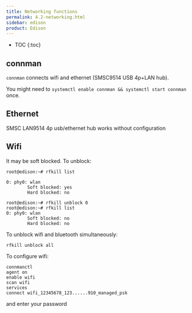 ```yaml
---
title: Networking functions
permalink: 4.2-networking.html
sidebar: edison
product: Edison
---
```

* TOC
{:toc}

## connman

`connman` connects wifi and ethernet (SMSC9514 USB 4p+LAN hub). 

You might need to `systemctl enable connman && systemctl start connman` once.

## Ethernet
SMSC LAN9514 4p usb/ethernet hub works without configuration

##  Wifi
It may be soft blocked. To unblock:

    root@edison:~# rfkill list
    
    0: phy0: wlan
            Soft blocked: yes
            Hard blocked: no
        
    root@edison:~# rfkill unblock 0
    root@edison:~# rfkill list
    0: phy0: wlan
	        Soft blocked: no
            Hard blocked: no

To unblock wifi and bluetooth simultaneously:

    rfkill unblock all


To configure wifi:

    connmanctl
    agent on 
    enable wifi
    scan wifi
    services
    connect wifi_12345678_123......910_managed_psk

and enter your password

